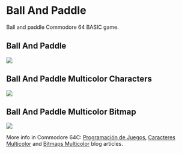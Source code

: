 # Ball And Paddle
Ball and paddle Commodore 64 BASIC game.

## Ball And Paddle
<img src="https://media.cuadernoinformatica.com/imagenes/commodore-64c-programacion-de-juegos/commodore-64c-ball-and-paddle.jpg"/>

## Ball And Paddle Multicolor Characters
<img src="https://media.cuadernoinformatica.com/imagenes/commodore-64c-programacion-de-juegos/commodore-64c-ball-and-paddle-multicolor-characters.jpg"/>

## Ball And Paddle Multicolor Bitmap
<img src="https://media.cuadernoinformatica.com/imagenes/commodore-64c-programacion-de-juegos/commodore-64c-ball-and-paddle-bitmap.jpg"/>

More info in Commodore 64C: <a href="https://www.cuadernoinformatica.com/2024/05/commodore-64c-programacion-de-juegos.html">Programación de Juegos</a>, <a href="https://www.cuadernoinformatica.com/2024/05/commodore-64c-caracteres-multicolor.html">Caracteres Multicolor</a> and <a href="https://www.cuadernoinformatica.com/2024/06/commodore-64c-bitmaps-multicolor.html">Bitmaps Multicolor</a> blog articles.
